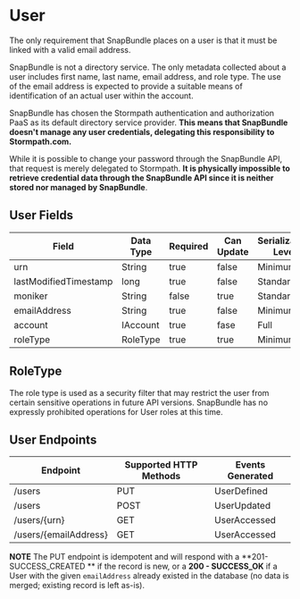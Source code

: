 # User
The only requirement that SnapBundle places on a user is that it must be linked with a valid email address.

SnapBundle is not a directory service. The only metadata collected about a user includes first name, last name, email address, and role type. The use of the email address is expected to provide a suitable means of identification of an actual user within the account.

SnapBundle has chosen the Stormpath authentication and authorization PaaS as its default directory service provider. **This means that SnapBundle doesn't manage any user credentials, delegating this responsibility to Stormpath.com.**

While it is possible to change your password through the SnapBundle API, that request is merely delegated to Stormpath. **It is physically impossible to retrieve credential data through the SnapBundle API since it is neither stored nor managed by SnapBundle**.

## User Fields
Field | Data Type | Required | Can Update | Serialization Level | Default Value
------------ | ------------- | ------------ | ------------ | ------------ | ------------
urn | String  | true | false | Minimum | Generated
lastModifiedTimestamp | long   | true | false | Standard | Generated
moniker | String  | false | true | Standard | null
emailAddress | String  | true | false | Minimum | 
account | IAccount  | true | fase | Full | Generated
roleType | RoleType  | true  | true | Minimum | User 

## RoleType
The role type is used as a security filter that may restrict the user from certain sensitive operations in future API versions. SnapBundle has no expressly prohibited operations for User roles at this time. 

## User Endpoints
Endpoint | Supported HTTP Methods | Events Generated
------------ | ------------- | ------------
/users | PUT  | UserDefined
/users | POST | UserUpdated
/users/{urn} | GET | UserAccessed
/users/{emailAddress} | GET | UserAccessed

**NOTE** The PUT endpoint is idempotent and will respond with a **201- SUCCESS_CREATED ** if the record is new, or a **200 - SUCCESS_OK** if a User with the given `emailAddress` already existed in the database (no data is merged; existing record is left as-is).
 